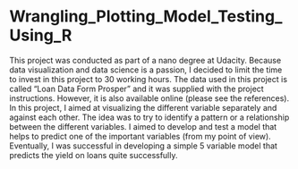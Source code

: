 # Wrangling_Plotting_Model_Testing_Using_R
This project was conducted as part of a nano degree at Udacity. 
Because data visualization and data science is a passion, I decided to limit the time to invest in this project to 30 working hours. The data used in this project is called “Loan Data Form Prosper” and it was supplied with the project instructions. However, it is also available online (please see the references). In this project, I aimed at visualizing the different variable separately and against each other. The idea was to try to identify a pattern or a relationship between the different variables. I aimed to develop and test a model that helps to predict one of the important variables (from my point of view). Eventually, I was successful in developing a simple 5 variable model that predicts the yield on loans quite successfully.
